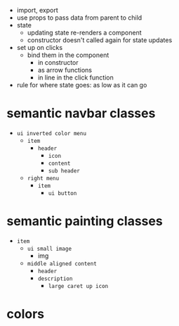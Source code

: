 - import, export
- use props to pass data from parent to child
- state
  - updating state re-renders a component
  - constructor doesn't called again for state updates
- set up on clicks
  - bind them in the component
    - in constructor
    - as arrow functions
    - in line in the click function
- rule for where state goes: as low as it can go










# semantic navbar classes
- `ui inverted color menu`
  - `item`
    - `header`
      - `icon`
      - `content`
      - `sub header`
  - `right menu`
    - `item`
      - `ui button`

# semantic painting classes
- `item`
  - `ui small image`
    - img
  - `middle aligned content`
    - `header`
    - `description`
      - `large caret up icon`

# colors
